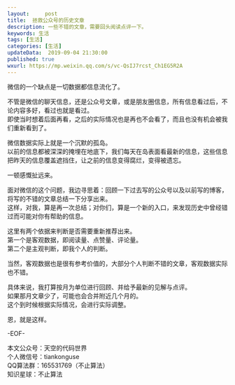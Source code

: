 ```yaml
---   
layout:     post  
title:  拯救公众号的历史文章  
description: 一些不错的文章，需要回头阅读点评一下。  
keywords: 生活  
tags: [生活]    
categories: [生活]  
updateData:  2019-09-04 21:30:00  
published: true  
wxurl: https://mp.weixin.qq.com/s/vc-QsIJ7rcst_Ch1EG5R2A  
---  
```




微信的一个缺点是一切数据都信息流化了。  


不管是微信的聊天信息，还是公众号文章，或是朋友圈信息，所有信息看过后，不论内容多好，看过也就是看过。  
即使当时想着后面再看，之后的实际情况也是再也不会看了，而且也没有机会被我们重新看到了。  


微信数据实际上就是一个沉默的孤岛。  
以前的信息都被深深的掩埋在地底下，我们每天在岛表面看最新的信息，这些信息把昨天的信息覆盖遮挡住，让之前的信息变得腐烂，变得被遗忘。  


一顿感慨扯远来。  


面对微信的这个问题，我边寻思着：回顾一下过去写的公众号以及以前写的博客，将写的不错的文章总结一下分享出来。  
这样，对我，算是再一次总结；对你们，算是一个新的入口，来发现历史中曾经错过而可能对你有帮助的信息。  


这里有两个依据来判断是否需要重新推荐出来。  
第一个是客观数据，即阅读量、点赞量、评论量。  
第二个是主观判断，即我个人的判断。  


当然，客观数据也是很有参考价值的，大部分个人判断不错的文章，客观数据实际也不错。  


具体来说，我打算按月为单位进行回顾、并给予最新的见解与点评。  
如果那月文章少了，可能也会合并附近几个月的。  
这个到时候根据实际情况，会进行实际调整。  


恩，就是这样。  


-EOF-  


本文公众号：天空的代码世界  
个人微信号：tiankonguse  
QQ算法群：165531769（不止算法）  
知识星球：不止算法  

